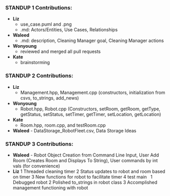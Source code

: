 ### STANDUP 1 Contributions:
* **Liz**
    - use_case.puml and .png
    - .md: Actors/Entities, Use Cases, Relationships
* **Waleed** 
    - .md: description, Cleaning Manager goal, Cleaning Manager actions 
* **Wonyoung**
    - reviewed and merged all pull requests 
* **Kate**
    - brainstorming


### STANDUP 2 Contributions:
* **Liz**
    - Management.hpp, Management.cpp (constructors, initialization from csvs, to_strings, add_news)
* **Wonyoung**
    - Robot.hpp, Robot.cpp (Constructors, setRoom, getRoom, getType, getStatus, setStatus, setTimer, getTimer, setLocation, getLocation)
* **Kate**
    - Room.hpp, room.cpp, and testRoom.cpp
* **Waleed**
      - DataStorage_RobotFleet.csv, Data Storage Ideas

### STANDUP 3 Contributions:
* **Waleed**
      - Robot Object Creation from Command Line Input, User Add Room (Creates Room and Displays To String), User commands by int vals (for convenience)
* **Liz**
1	Threaded cleaning timer
	2	Status updates to robot and room based on timer 
	3	New functions for robot to facilitate timer 
	4	test main
 
	1	Debugged robot
	2	Polished to_strings in robot class
	3	Accomplished management functioning with robot
